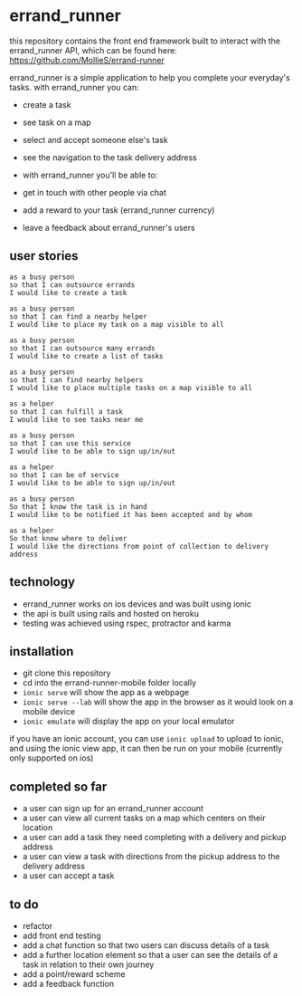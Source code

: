 # errand_runner

this repository contains the front end framework built to interact with the errand_runner API, which can be found here: https://github.com/MollieS/errand-runner

errand_runner is a simple application to help you complete your everyday's tasks. with errand_runner you can:

* create a task
* see task on a map
* select and accept someone else's task
* see the navigation to the task delivery address

* with errand_runner you'll be able to:
* get in touch with other people via chat
* add a reward to your task (errand_runner currency)
* leave a feedback about errand_runner's users

user stories
-----

```
as a busy person  
so that I can outsource errands
I would like to create a task

as a busy person
so that I can find a nearby helper
I would like to place my task on a map visible to all

as a busy person  
so that I can outsource many errands
I would like to create a list of tasks

as a busy person
so that I can find nearby helpers
I would like to place multiple tasks on a map visible to all

as a helper
so that I can fulfill a task
I would like to see tasks near me

as a busy person
so that I can use this service
I would like to be able to sign up/in/out

as a helper
so that I can be of service
I would like to be able to sign up/in/out

as a busy person  
So that I know the task is in hand
I would like to be notified it has been accepted and by whom

as a helper
So that know where to deliver
I would like the directions from point of collection to delivery address
```

technology
-----

* errand_runner works on ios devices and was built using ionic
* the api is built using rails and hosted on heroku
* testing was achieved using rspec, protractor and karma

installation
-----

* git clone this repository 
* cd into the errand-runner-mobile folder locally
* `ionic serve` will show the app as a webpage
* `ionic serve --lab` will show the app in the browser as it would look on a mobile device
* `ionic emulate` will display the app on your local emulator

if you have an ionic account, you can use `ionic upload` to upload to ionic, and using the ionic view app, it can then be run on your mobile (currently only supported on ios)

completed so far
-----

* a user can sign up for an errand_runner account
* a user can view all current tasks on a map which centers on their location
* a user can add a task they need completing with a delivery and pickup address
* a user can view a task with directions from the pickup address to the delivery address
* a user can accept a task

to do
-----

* refactor
* add front end testing
* add a chat function so that two users can discuss details of a task
* add a further location element so that a user can see the details of a task in relation to their own journey
* add a point/reward scheme
* add a feedback function
